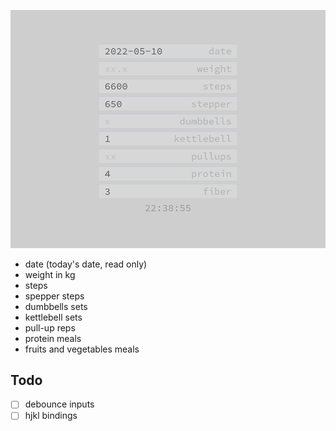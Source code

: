 ![today's report form](https://raw.githubusercontent.com/ksevelyar/fitlog-vue/main/doc/screens/report-form.png)

* date (today's date, read only)
* weight in kg
* steps
* spepper steps
* dumbbells sets
* kettlebell sets
* pull-up reps
* protein meals
* fruits and vegetables meals

## Todo

* [ ] debounce inputs
* [ ] hjkl bindings
